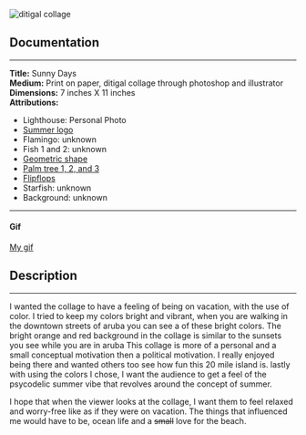 ![ditigal collage](https://i.imgur.com/4qGeMuj.jpg)

## Documentation
---

**Title:** Sunny Days<br>
**Medium:** Print on paper, ditigal collage through photoshop and illustrator<br>
**Dimensions:** 7 inches X 11 inches<br>
**Attributions:**<br>
   * Lighthouse: Personal Photo<br>
   * [Summer logo](https://www.freepik.com/free-vector/set-adventure-logo-vector_3842173.htm) <br>
   * Flamingo: unknown<br>
   * Fish 1 and 2: unknown<br>
   * [Geometric shape](https://www.freepik.com/free-vector/shiny-geometric-shapes-pattern_1112735.htm)<br>
   * [Palm tree 1, 2, and 3](https://www.freepik.com/free-vector/modern-set-summer-badges_3335740.htm)<br>
   * [Flipflops](https://www.freepik.com/free-vector/hand-drawn-travel-background_3814855.htm)<br>
   * Starfish: unknown<br>
   * Background: unknown<br>
  ---
  #### Gif
  
  [My gif](https://media.giphy.com/media/2zcpAVNAVO8yo4aW05/giphy.gif)
 
  
  ## Description
  ---
  I wanted the collage to have a feeling of being on vacation, with the use of color.
  I tried to keep my colors bright and vibrant, when you are walking in the downtown streets of aruba you can see a of these bright colors.
  The bright orange and red background in the collage is similar to the sunsets you see while you are in aruba
  This collage is more of a personal and a small conceptual motivation then a political motivation. 
  I really enjoyed being there and wanted others too see how fun this 20 mile island is.
  lastly with using the colors I chose, I want the audience to get a feel of the psycodelic summer vibe that revolves around the concept of summer.
  
  I hope that when the viewer looks at the collage, I want them to feel relaxed and worry-free like as if they were on vacation.
  The things that influenced me would have to be, ocean life and a ~~small~~ love for the beach.
  

